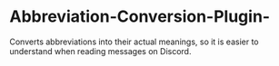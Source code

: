 # Abbreviation-Conversion-Plugin-
Converts abbreviations into their actual meanings, so it is easier to understand when reading messages on Discord. 
